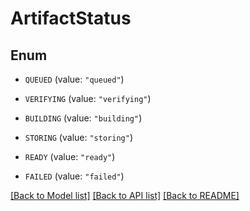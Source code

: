 # ArtifactStatus

## Enum


* `QUEUED` (value: `"queued"`)

* `VERIFYING` (value: `"verifying"`)

* `BUILDING` (value: `"building"`)

* `STORING` (value: `"storing"`)

* `READY` (value: `"ready"`)

* `FAILED` (value: `"failed"`)


[[Back to Model list]](../README.md#documentation-for-models) [[Back to API list]](../README.md#documentation-for-api-endpoints) [[Back to README]](../README.md)


